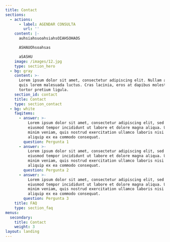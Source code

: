 ```yaml
---
title: Contact
sections:
  - actions:
      - label: AGENDAR CONSULTA
        url: ''
    content: |-
      auhsiahsuoahsiahsOIAHSOHAOS

      ASHAUOhsoahsas

      aSASHU
    image: /images/12.jpg
    type: section_hero
  - bg: gray
    content: >-
      Lorem ipsum dolor sit amet, consectetur adipiscing elit. Nullam a metus
      quis lorem malesuada luctus. Cras lacinia, eros at dapibus molestie, risus
      tortor pretium ligula.
    section_id: contact
    title: Contact
    type: section_contact
  - bg: white
    faqitems:
      - answer: >-
          Lorem ipsum dolor sit amet, consectetur adipiscing elit, sed do
          eiusmod tempor incididunt ut labore et dolore magna aliqua. Ut enim ad
          minim veniam, quis nostrud exercitation ullamco laboris nisi ut
          aliquip ex ea commodo consequat.
        question: Pergunta 1
      - answer: >-
          Lorem ipsum dolor sit amet, consectetur adipiscing elit, sed do
          eiusmod tempor incididunt ut labore et dolore magna aliqua. Ut enim ad
          minim veniam, quis nostrud exercitation ullamco laboris nisi ut
          aliquip ex ea commodo consequat.
        question: Pergunta 2
      - answer: >-
          Lorem ipsum dolor sit amet, consectetur adipiscing elit, sed do
          eiusmod tempor incididunt ut labore et dolore magna aliqua. Ut enim ad
          minim veniam, quis nostrud exercitation ullamco laboris nisi ut
          aliquip ex ea commodo consequat.
        question: Pergunta 3
    title: FAQ
    type: section_faq
menus:
  secondary:
    title: Contact
    weight: 3
layout: landing
---
```


